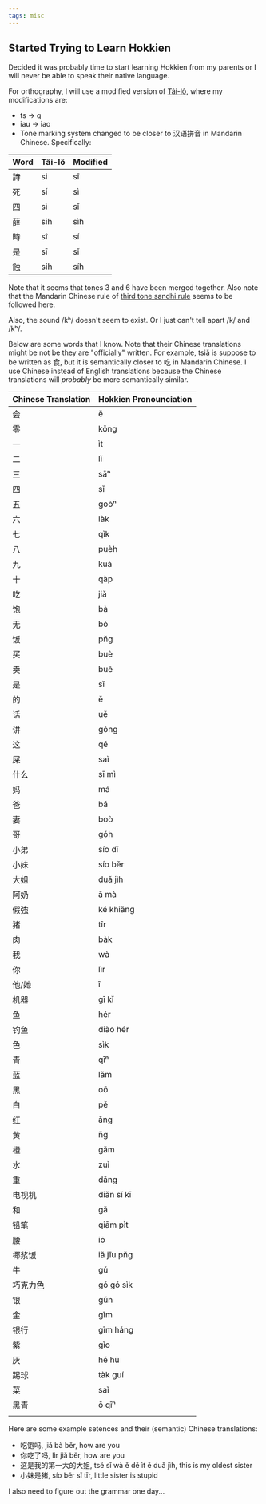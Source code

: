 ```yaml
---
tags: misc
---
```


## Started Trying to Learn Hokkien

Decided it was probably time to start learning Hokkien from my parents or I will never be able to speak their native language.

For orthography, I will use a modified version of [Tâi-lô](https://en.m.wikipedia.org/wiki/Singaporean_Hokkien#Phonology), where my modifications are:

- ts → q
- iau → iao
- Tone marking system changed to be closer to 汉语拼音 in Mandarin Chinese. Specifically:

| Word | Tâi-lô | Modified |
| ---- | ------ | -------- |
| 詩   | si     | sī       |
| 死   | sí     | sì       |
| 四   | sì     | sǐ       |
| 薛   | sih    | sìh      |
| 時   | sî     | sí       |
| 是   | sī     | sǐ       |
| 蝕   | si̍h    | síh      |

Note that it seems that tones 3 and 6 have been merged together. Also note that the Mandarin Chinese rule of [third tone sandhi rule](https://en.wikipedia.org/wiki/Standard_Chinese_phonology#Third_tone_sandhi) seems to be followed here.

Also, the sound /kʰ/ doesn't seem to exist. Or I just can't tell apart /k/ and /kʰ/.

Below are some words that I know. Note that their Chinese translations might be not be they are "officially" written. For example, tsiǎ is suppose to be written as 食, but it is semantically closer to 吃 in Mandarin Chinese. I use Chinese instead of English translations because the Chinese translations will *probably* be more semantically similar.

| Chinese Translation | Hokkien Pronounciation |
| ---- | -------- |
|会|ě|
|零|kǒng|
|一|ìt|
|二|lǐ|
|三|sāⁿ|
|四|sǐ|
|五|goǒⁿ|
|六|làk|
|七|qìk|
|八|puèh|
|九|kuà|
|十|qàp|
|吃|jiǎ|
|饱|bà|
|无|bó|
|饭|pňg|
|买|buè|
|卖|buě|
|是|sǐ|
|的|ě|
|话|uě|
|讲|góng|
|这|qé|
|屎|saì|
|什么|sī mì|
|妈|má|
|爸|bá|
|妻|boò|
|哥|góh|
|小弟|sío dǐ|
|小妹|sío běr|
|大姐|duǎ jìh|
|阿奶|ā mà|
|假強|ké khiǎng|
|猪|tīr|
|肉|bàk|
|我|wà|
|你|lìr|
|他/她|ī|
|机器|gī kǐ|
|鱼|hér|
|钓鱼|diào hér|
|色|sìk|
|青|qīⁿ|
|蓝|lǎm|
|黑|oō|
|白|pě|
|红|ǎng|
|黄|ňg|
|橙|gǎm|
|水|zuì|
|重|dǎng|
|电视机|diǎn sǐ kī|
|和|gǎ|
|铅笔|qiām pìt|
|腰|iō|
|椰浆饭|iǎ jīu pňg|
|牛|gú|
|巧克力色|gó gó sìk|
|银|gún|
|金|gīm|
|银行|gīm háng|
|紫|gǐo|
|灰|hé hū|
|踢球|tàk guí|
|菜|saǐ|
|黑青|ō qīⁿ|
|||

Here are some example setences and their (semantic) Chinese translations:

- 吃饱吗, jiǎ bà běr, how are you
- 你吃了吗, lìr jiǎ běr, how are you
- 这是我的第一大的大姐, tsé sǐ wà ě dě ìt ě duǎ jìh, this is my oldest sister
- 小妹是猪, sío běr sǐ tīr, little sister is stupid

I also need to figure out the grammar one day...